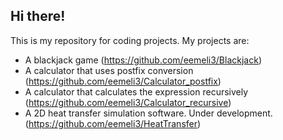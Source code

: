 ## Hi there!

This is my repository for coding projects. My projects are:
- A blackjack game (https://github.com/eemeli3/Blackjack)
- A calculator that uses postfix conversion (https://github.com/eemeli3/Calculator_postfix)
- A calculator that calculates the expression recursively (https://github.com/eemeli3/Calculator_recursive)
- A 2D heat transfer simulation software. Under development. (https://github.com/eemeli3/HeatTransfer)
